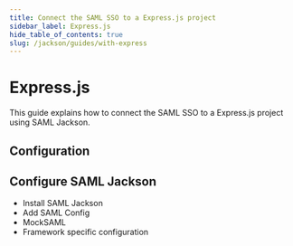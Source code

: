 ```yaml
---
title: Connect the SAML SSO to a Express.js project
sidebar_label: Express.js
hide_table_of_contents: true
slug: /jackson/guides/with-express
---
```


# Express.js

This guide explains how to connect the SAML SSO to a Express.js project using SAML Jackson.

## Configuration

## Configure SAML Jackson

- Install SAML Jackson
- Add SAML Config
- MockSAML
- Framework specific configuration

